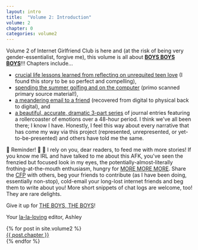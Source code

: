 ```yaml
---
layout: intro
title:  "Volume 2: Introduction"
volume: 2
chapter: 0
categories: volume2
---
```


Volume 2 of Internet Girlfriend Club is here and (at the risk of being very gender-essentialist, forgive me), this volume is all about **[BOYS BOYS BOYS](https://www.youtube.com/watch?v=mPRy1B4t5YA)**!!! Chapters include...

* [crucial life lessons learned from reflecting on unrequited teen love](/volume2/1.html) (I found this story to be so perfect and compelling),  
* [spending the summer golfing and on the computer](/volume2/2.html) (primo scanned primary source material!),  
* [a meandering email to a friend](/volume2/3.html) (recovered from digital to physical back to digital), and  
* [a beautiful, accurate, dramatic 3-part series](/volume2/4.html) of journal entries featuring a rollercoaster of emotions over a 48-hour period. I think we've all been there; I know I have. Honestly, I feel this way about every narrative that has come my way via this project (represented, unrepresented, or yet-to-be-presented) and others have told me the same.

🚨 Reminder! 🚨 🚨  I rely on you, dear readers, to feed me with more stories! If you know me IRL and have talked to me about this AFK, you've seen the frenzied but focused look in my eyes, the potentially-almost-literally frothing-at-the-mouth enthusiasm, hungry for [MORE MORE MORE](https://www.youtube.com/watch?v=YfIWMH7FBQ8). Share the [CFP](/cfp) with others, beg your friends to contribute (as I have been doing, essentially non-stop), cold-email your long-lost internet friends and beg them to write about you! More short snippets of chat logs are welcome, too! They are rare delights.

Give it up for [THE BOYS, THE BOYS](https://youtu.be/c0AFtDl0U-A?t=23s)!  

Your [la-la-loving](https://www.youtube.com/watch?v=NI6aOFI7hms) editor, Ashley

<div class="showcase center">
  {% for post in site.volume2 %}
    <div class="showcase-item"><a href="{{ post.url }}">{{ post.chapter }}</a></div>
  {% endfor %}
</div>

